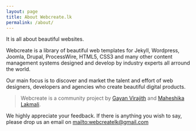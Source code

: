```yaml
---
layout: page
title: About Webcreate.lk
permalink: /about/
---
```


<p class="lead">
	It is all about beautiful websites.
</p>

Webcreate is a library of beautiful web templates for Jekyll, Wordpress, Joomla, 
Drupal, ProcessWire, HTML5, CSS3 and many other content management systems 
designed and develop by industry experts all arround the world.

Our main focus is to discover and market the talent and effort of web designers, developers and agencies who create beautiful digital products.

> Webcreate is a community project by [Gayan Virajith][gayan] and [Maheshika Lakmali][maheshika].

We highly appreciate your feedback. If there is anything you wish to say, please
drop us an email on <mailto:webcreatelk@gmail.com>

[gayan]: http://gayanvirajith.github.io
[maheshika]: http://maheshikalakmali.github.io

